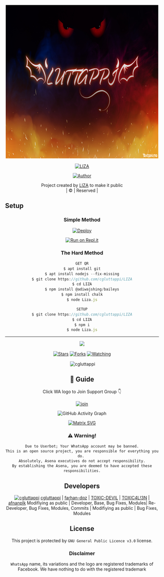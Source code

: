 
<div align="center">
  <img border-radius: 15px src="LUTTAPPI.jpg"width="500" height="500"/>
  <p align="center">
    
    
<a href="#"><img title="LIZA" src="https://img.shields.io/badge/LIZA-green?colorA=%23ff0000&colorB=%23017e40&style=for-the-badge"></a>
</p>
  <p align="center">
<a href=https://github.com/cgluttappi"><img title="Author" src="https://img.shields.io/badge/Author-(hunk!nd3 p4d4y41!-LIZA?color=blue&style=for-the-badge&logo=whatsapp"></a>
</p>
</div>
<p align="center">
Project created by <a href="https://github.com/cgluttappi">LIZA</a> to make it public
    <br>
       | © |
        Reserved |
    <br> 
</p>

## Setup
<div align="center">

  ### Simple Method
  
[![Deploy](https://www.herokucdn.com/deploy/button.svg)](https://heroku.com/deploy?template=https://github.com/Chunkindepadayali/LIZAMOWL) 
  
[![Run on Repl.it](https://repl.it/badge/github/quiec/whatsAlfa)](https://replit.com/@cgluttappi/LIZA?v=1)
  
### The Hard Method
```js
GET QR
$ apt install git
$ apt install nodejs --fix-missing
$ git clone https://github.com/cgluttappi/LIZA
$ cd LIZA
$ npm install @adiwajshing/baileys
$ npm install chalk
$ node Liza.js
```
      
```js
SETUP
$ git clone https://github.com/cgluttappi/LIZA
$ cd LIZA
$ npm i
$ node Liza.js
```

----

  <p align="center">
  <a href="https://github.com/cgluttappi/LIZA">
    
<a href="https:https://github.com/cgluttappi?tab=followers">
<img src="https://img.shields.io/github/repo-size/cgluttappi/LIZA?color=green&label=Repo%20total%20size&style=plastic">
<p align="center">
<a href="https://github.com/cgluttappi/followers"
<img title="Followers" src="https://img.shields.io/github/followers/cgluttappi?color=blue&style=flat-square"></a>
<a href="https://github.com/cgluttappi/LIZA/stargazers/"><img title="Stars" src="https://img.shields.io/github/stars/cgluttappi/LIZA?color=blue&style=flat-square"></a>
<a href="https://github.com/cgluttappi/LIZA/network/members"><img title="Forks" src="https://img.shields.io/github/forks/cgluttappi/LIZA?color=blue&style=flat-square"></a>
<a href="https://github.com/cgluttappi/LIZA/watchers"><img title="Watching" src="https://img.shields.io/github/watchers/cgluttappi/LIZA?label=Watchers&color=blue&style=flat-square"></a>
</p>

<p align="center">
<p>&nbsp;<img align="center" src="https://github-readme-stats.vercel.app/api?username=cgluttappi&show_icons=true&theme=dark&locale=en" alt="cgluttappi" /></p>
    
## 📢 Guide
Click WA logo to Join Support Group 👇
    <br>
<br>
  [![join](https://github.com/cgluttappi/LIZA/blob/master/WhatsAsena.png)](https://chat.whatsapp.com/L2gxQhs34UI6Vlq5LReM8j)
  <div align="center">
       
  ![GitHub Activity Graph](https://activity-graph.herokuapp.com/graph?username=cgluttappi&bg_color=000000&color=4fff67&line=4fff67&point=ffffff&area=true&hide_border=true)
  </div>
 
  
  [![Matrix SVG](https://raw.githubusercontent.com/rodrigograca31/rodrigograca31/master/matrix.svg)](https://chat.whatsapp.com/BRPbS6JHUoCE480MpLLM5z)
                     
### ⚠️ Warning! 
```
Due to Userbot; Your WhatsApp account may be banned.
This is an open source project, you are responsible for everything you do. 
Absolutely, Asena executives do not accept responsibility.
By establishing the Asena, you are deemed to have accepted these responsibilities.
```

## Developers
  <div align="center">
    
[![cgluttappi](https://github.com/cgluttappi.png?size=100)](https://github.com/cgluttappi) 
[cgluttappi](https://github.com/cgluttappi) | [farhan-dqz](https://github.com/farhan-dqz) | [TOXIC-DEVIL](https://github.com/TOXIC-DEVIL) | [TOXIC4L!3N](https://github.com/AI-VIKI) | [afnanplk](https://github.com/afnanplk) 
Modifiying as public | Developer, Base, Bug Fixes, Modules| Re-Developer, Bug Fixes, Modules, Commits |  Modifiying  as   public | Bug Fixes, Modules 
  </div>
    


## License
This project is protected by `GNU General Public Licence v3.0` license.

### Disclaimer
`WhatsApp` name, its variations and the logo are registered trademarks of Facebook. We have nothing to do with the registered trademark
